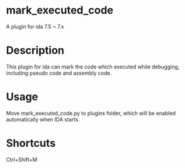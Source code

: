 # mark_executed_code
A plugin for ida 7.5 ~ 7.x

# Description
This plugin for ida can mark the code which executed while debugging, including pseudo code and assembly code.

# Usage
Move mark_executed_code.py to plugins folder, which will be enabled automatically when IDA starts.

# Shortcuts
Ctrl+Shift+M
